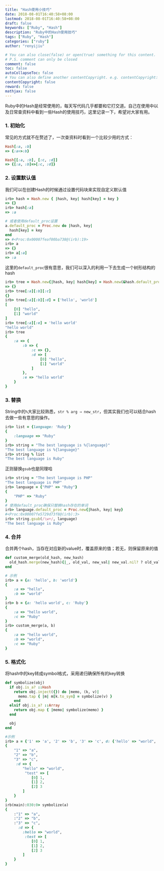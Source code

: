 ```yaml
---
title: "Hash使用小技巧"
date: 2018-08-01T16:40:58+08:00
lastmod: 2018-08-01T16:40:58+08:00
draft: false
keywords: ["Ruby", "Hash"]
description: "Ruby中的Hash使用技巧"
tags: ["Ruby", "Hash"]
categories: ["ruby"]
author: "renyijiu"

# You can also close(false) or open(true) something for this content.
# P.S. comment can only be closed
comment: false
toc: false
autoCollapseToc: false
# You can also define another contentCopyright. e.g. contentCopyright: "This is another copyright."
contentCopyright: false
reward: false
mathjax: false
---
```


Ruby中的Hash是经常使用的，每天写代码几乎都要和它打交道。自己在使用中以及日常查资料中看到一些Hash的使用技巧，这里记录一下，希望对大家有用。

<!--more-->

### 1. 初始化

常见的方式就不在赘述了，一次查资料时看到一个比较少用的方式：

```ruby
Hash[:a, :b]
=> {:a=>:b}

Hash[[:a, :b], [:c, :d]]
=> {[:a, :b]=>[:c, :d]}
```

### 2. 设置默认值

我们可以在创建Hash的时候通过设置代码块来实现自定义默认值

```ruby
irb> hash = Hash.new { |hash, key| hash[key] = key }
=> {}
irb> hash[:a]
=> :a

# 或者使用default_proc设置
a.default_proc = Proc.new do |hash, key|
  hash[key] = key
end
=> #<Proc:0x00007feaf00ba738@(irb):19>
irb> a
=> {}
irb> a[:a]
=> :a
```

这里的`default_proc`很有意思，我们可以深入的利用一下去生成一个树形结构的hash

```ruby
irb> tree = Hash.new{|hash, key| hash[key] = Hash.new(&hash.default_proc)}
=> {}
irb> tree[:a][:b][:c]
{}
irb> tree[:a][:b][:d] = ['hello', 'world']
[
    [0] "hello",
    [1] "world"
]
irb> tree[:a][:e] = 'hello world'
"hello world"
irb> tree
{
    :a => {
        :b => {
            :c => {},
            :d => [
                [0] "hello",
                [1] "world"
            ]
        },
        :e => "hello world"
    }
}
```

### 3. 替换

String中的`%`大家比较熟悉，`str % arg → new_str`，但其实我们也可以结合hash去做一些有意思的操作。

```ruby
irb> list = {language: 'Ruby'}
{
    :language => "Ruby"
}
irb> string = "The best language is %{language}"
"The best language is %{language}"
irb> string % list
"The best language is Ruby"	
```

正则替换`gsub`也是同理哈

```ruby
irb> string = "The best language is PHP"
"The best language is PHP"
irb> language = {"PHP" => "Ruby"}
{
    "PHP" => "Ruby"
}
# 使用default_proc确保只替换hash存在的单词
irb> language.default_proc = Proc.new{|hash, key| key}
#<Proc:0x00007fe5729d73f8@(irb):3>
irb> string.gsub(/\w+/, language)
"The best language is Ruby"
```

### 4. 合并

合并两个hash，当存在对应新的value时，覆盖原来的值；若无，则保留原来的值

```ruby
def custom_merge(old_hash, new_hash)
  old_hash.merge(new_hash){|_, old_val, new_val| new_val.nil? ? old_val : new_val}
end

# 示例
irb> a = {a: 'hello', b: 'world'}
{
    :a => "hello",
    :b => "world"
}
irb> b = {a: 'hello world', c: 'Ruby'}
{
    :a => "hello world",
    :c => "Ruby"
}
irb> custom_merge(a, b)
{
    :a => "hello world",
    :b => "world",
    :c => "Ruby"
}
```

### 5. 格式化

将hash中的key转成symbol格式，采用递归确保所有的key转换

```ruby
def symbolize(obj)
  if obj.is_a? ::Hash
    return obj.inject({}) do |memo, (k, v)|
      memo.tap { |m| m[k.to_sym] = symbolize(v) }
    end
  elsif obj.is_a? ::Array
    return obj.map { |memo| symbolize(memo) }
  end

  obj
end

#示例
irb> a = {'1' => 'a', '2' => 'b', '3' => 'c', d: {'hello' => "world", 'test' => [1, 2, 3]}}
{
    "1" => "a",
    "2" => "b",
    "3" => "c",
     :d => {
        "hello" => "world",
         "test" => [
            [0] 1,
            [1] 2,
            [2] 3
        ]
    }
}
irb(main):030:0> symbolize(a)
{
    :"1" => "a",
    :"2" => "b",
    :"3" => "c",
      :d => {
        :hello => "world",
         :test => [
            [0] 1,
            [1] 2,
            [2] 3
        ]
    }
}
```